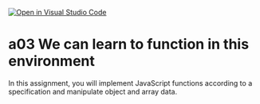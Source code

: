 [![Open in Visual Studio Code](https://classroom.github.com/assets/open-in-vscode-f059dc9a6f8d3a56e377f745f24479a46679e63a5d9fe6f495e02850cd0d8118.svg)](https://classroom.github.com/online_ide?assignment_repo_id=6481820&assignment_repo_type=AssignmentRepo)
# a03 We can learn to function in this environment
In this assignment, you will implement JavaScript functions according to a specification and manipulate object and array data.
